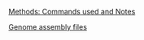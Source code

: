 [Methods: Commands used and Notes](https://hackmd.io/KYYwRgzMAc0AwFoCsIBMBDBAWAZnCCYWuCIEAnOlhElsMeUA?view)

[Genome assembly files](https://osf.io/zjv86/)
